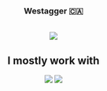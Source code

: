   <h3 align="center">Westagger 🇨🇦</h3>
  <br/>
  <div align="center">

  <img align="center" src="https://visitor-badge.laobi.icu/badge?page_id=Westagger.Westagger" />

   </div>
  <div align="center"> 
  </div>
  <h2 align="center">I mostly work with</h2>
  <div align="center">
      <img src="https://skillicons.dev/icons?i=html,css,js,lua,python" />
      <img src="https://skillicons.dev/icons?i=nextjs,redux,bootstrap,mongodb" />
  </div>
  </div>
